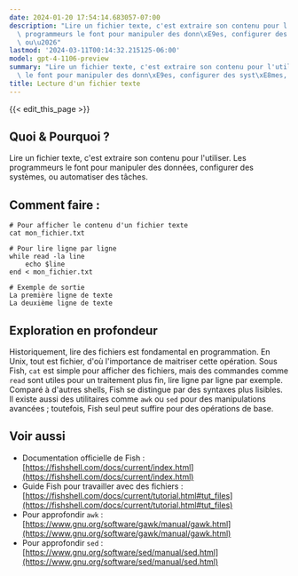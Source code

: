 ```yaml
---
date: 2024-01-20 17:54:14.683057-07:00
description: "Lire un fichier texte, c'est extraire son contenu pour l'utiliser. Les\
  \ programmeurs le font pour manipuler des donn\xE9es, configurer des syst\xE8mes,\
  \ ou\u2026"
lastmod: '2024-03-11T00:14:32.215125-06:00'
model: gpt-4-1106-preview
summary: "Lire un fichier texte, c'est extraire son contenu pour l'utiliser. Les programmeurs\
  \ le font pour manipuler des donn\xE9es, configurer des syst\xE8mes, ou\u2026"
title: Lecture d'un fichier texte
---
```


{{< edit_this_page >}}

## Quoi & Pourquoi ?
Lire un fichier texte, c'est extraire son contenu pour l'utiliser. Les programmeurs le font pour manipuler des données, configurer des systèmes, ou automatiser des tâches.

## Comment faire :
```Fish Shell
# Pour afficher le contenu d'un fichier texte
cat mon_fichier.txt

# Pour lire ligne par ligne
while read -la line
    echo $line
end < mon_fichier.txt

# Exemple de sortie
La première ligne de texte
La deuxième ligne de texte
```
## Exploration en profondeur
Historiquement, lire des fichiers est fondamental en programmation. En Unix, tout est fichier, d'où l'importance de maitriser cette opération. Sous Fish, `cat` est simple pour afficher des fichiers, mais des commandes comme `read` sont utiles pour un traitement plus fin, lire ligne par ligne par exemple. Comparé à d'autres shells, Fish se distingue par des syntaxes plus lisibles. Il existe aussi des utilitaires comme `awk` ou `sed` pour des manipulations avancées ; toutefois, Fish seul peut suffire pour des opérations de base.

## Voir aussi
- Documentation officielle de Fish : [https://fishshell.com/docs/current/index.html](https://fishshell.com/docs/current/index.html)
- Guide Fish pour travailler avec des fichiers : [https://fishshell.com/docs/current/tutorial.html#tut_files](https://fishshell.com/docs/current/tutorial.html#tut_files)
- Pour approfondir `awk` : [https://www.gnu.org/software/gawk/manual/gawk.html](https://www.gnu.org/software/gawk/manual/gawk.html)
- Pour approfondir `sed` : [https://www.gnu.org/software/sed/manual/sed.html](https://www.gnu.org/software/sed/manual/sed.html)
